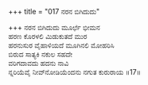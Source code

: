 +++
title = "017 ನರನ ಬಿಗಿದುದು"

+++
ನರನ ಬಿಗಿದುದು ಮೂರ್ಛೆ ಭೀಮನ   
ಹರಣ ಕೊರಳಲಿ ಮಿಡುಕುತದೆ ಮುರ  
ಹರನುಸುರ ವೈಹಾಳಿಯದೆ ಮೂಗಿನಲಿ ಮೋಹರಿಸಿ  
ಬಿರುದ ಸಾತ್ಯಕಿ ನಕುಲ ಸಹದೇ  
ವರಿಗದಾವದು ಹದನು ನಾವಿ   
ನ್ನರಿಯೆವೈ ನೀವ್‍ನೋಡಿಯೆಂದನು ನಗುತ ಕುರುರಾಯ       ॥17॥
